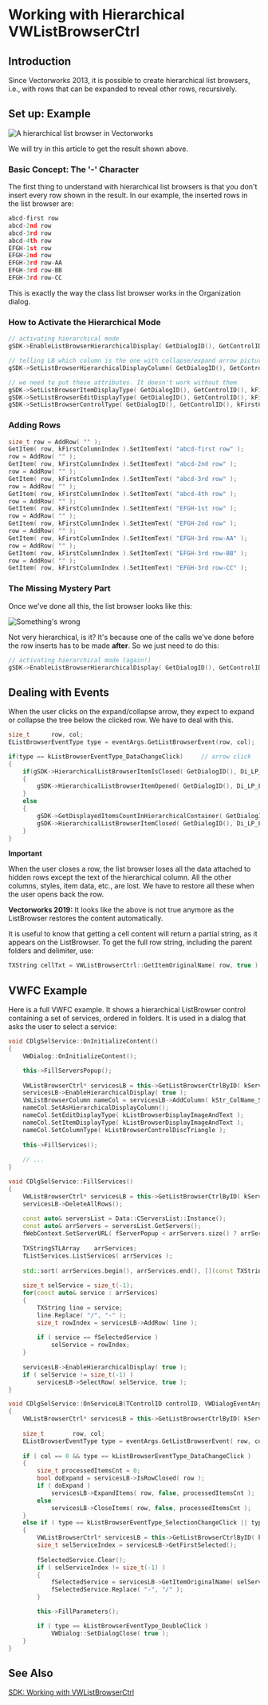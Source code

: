 # Working with Hierarchical VWListBrowserCtrl

## Introduction

Since Vectorworks 2013, it is possible to create hierarchical list browsers, i.e., with rows that can be expanded to reveal other rows, recursively.

## Set up: Example

![A hierarchical list browser in Vectorworks](images/Hierarchical_ListBrowser.png)

We will try in this article to get the result shown above.

### Basic Concept: The '-' Character

The first thing to understand with hierarchical list browsers is that you don't insert every row shown in the result. In our example, the inserted rows in the list browser are:

```cpp
abcd-first row
abcd-2nd row
abcd-3rd row
abcd-4th row
EFGH-1st row
EFGH-2nd row
EFGH-3rd row-AA
EFGH-3rd row-BB
EFGH-3rd row-CC
```

This is exactly the way the class list browser works in the Organization dialog.

### How to Activate the Hierarchical Mode

```cpp
// activating hierarchical mode
gSDK->EnableListBrowserHierarchicalDisplay( GetDialogID(), GetControlID(), true );

// telling LB which column is the one with collapse/expand arrow picture
gSDK->SetListBrowserHierarchicalDisplayColumn( GetDialogID(), GetControlID(), kFirstColumnIndex );

// we need to put these attributes. It doesn't work without them
gSDK->SetListBrowserItemDisplayType( GetDialogID(), GetControlID(), kFirstColumnIndex, kListBrowserDisplayImageAndText );
gSDK->SetListBrowserEditDisplayType( GetDialogID(), GetControlID(), kFirstColumnIndex, kListBrowserDisplayImageAndText );
gSDK->SetListBrowserControlType( GetDialogID(), GetControlID(), kFirstColumnIndex, kListBrowserControlDiscTriangle);
```

### Adding Rows

```cpp
size_t row = AddRow( "" );
GetItem( row, kFirstColumnIndex ).SetItemText( "abcd-first row" );
row = AddRow( "" );
GetItem( row, kFirstColumnIndex ).SetItemText( "abcd-2nd row" );
row = AddRow( "" );
GetItem( row, kFirstColumnIndex ).SetItemText( "abcd-3rd row" );
row = AddRow( "" );
GetItem( row, kFirstColumnIndex ).SetItemText( "abcd-4th row" );
row = AddRow( "" );
GetItem( row, kFirstColumnIndex ).SetItemText( "EFGH-1st row" );
row = AddRow( "" );
GetItem( row, kFirstColumnIndex ).SetItemText( "EFGH-2nd row" );
row = AddRow( "" );
GetItem( row, kFirstColumnIndex ).SetItemText( "EFGH-3rd row-AA" );
row = AddRow( "" );
GetItem( row, kFirstColumnIndex ).SetItemText( "EFGH-3rd row-BB" );
row = AddRow( "" );
GetItem( row, kFirstColumnIndex ).SetItemText( "EFGH-3rd row-CC" );
```

### The Missing Mystery Part

Once we've done all this, the list browser looks like this:

![Something's wrong](images/Hierarchical_LB_missing_part.png)

Not very hierarchical, is it? It's because one of the calls we've done before the row inserts has to be made **after**. So we just need to do this:

```cpp
// activating hierarchical mode (again!)
gSDK->EnableListBrowserHierarchicalDisplay( GetDialogID(), GetControlID(), true );
```

## Dealing with Events

When the user clicks on the expand/collapse arrow, they expect to expand or collapse the tree below the clicked row. We have to deal with this.

```cpp
size_t		row, col;
EListBrowserEventType type = eventArgs.GetListBrowserEvent(row, col);

if(type == kListBrowserEventType_DataChangeClick)     // arrow click
{
	if(gSDK->HierarchicalListBrowserItemIsClosed( GetDialogID(), Di_LP_ListItem, row ))
	{				
		gSDK->HierarchicalListBrowserItemOpened( GetDialogID(), Di_LP_ListItem, row, false, processedItemsCnt);
	}
	else
	{
		gSDK->GetDisplayedItemsCountInHierarchicalContainer( GetDialogID(), Di_LP_ListItem, row, processedItemsCnt);
		gSDK->HierarchicalListBrowserItemClosed( GetDialogID(), Di_LP_ListItem, row, false );
	}
}
```

**Important**

When the user closes a row, the list browser loses all the data attached to hidden rows except the text of the hierarchical column. All the other columns, styles, item data, etc., are lost. We have to restore all these when the user opens back the row.

**Vectorworks 2019:** It looks like the above is not true anymore as the ListBrowser restores the content automatically.

It is useful to know that getting a cell content will return a partial string, as it appears on the ListBrowser. To get the full row string, including the parent folders and delimiter, use:

```cpp
TXString cellTxt = VWListBrowserCtrl::GetItemOriginalName( row, true );
```

## VWFC Example

Here is a full VWFC example. It shows a hierarchical ListBrowser control containing a set of services, ordered in folders. It is used in a dialog that asks the user to select a service:

```cpp
void CDlgSelService::OnInitializeContent()
{
    VWDialog::OnInitializeContent();

    this->FillServersPopup();
    
    VWListBrowserCtrl* servicesLB = this->GetListBrowserCtrlByID( kServiceLB );
    servicesLB->EnableHierarchicalDisplay( true );
    VWListBrowserColumn nameCol = servicesLB->AddColumn( kStr_ColName_ServiceName, "kStr_ColName_ServiceName", 280 );
    nameCol.SetAsHierarchicalDisplayColumn();
    nameCol.SetEditDisplayType( kListBrowserDisplayImageAndText );
	nameCol.SetItemDisplayType( kListBrowserDisplayImageAndText );
    nameCol.SetColumnType( kListBrowserControlDiscTriangle );
    
    this->FillServices();
    
    // ...
}

void CDlgSelService::FillServices()
{
    VWListBrowserCtrl* servicesLB = this->GetListBrowserCtrlByID( kServiceLB );
    servicesLB->DeleteAllRows();
    
    const auto& serversList = Data::CServersList::Instance();
    const auto& arrServers = serversList.GetServers();
    fWebContext.SetServerURL( fServerPopup < arrServers.size() ? arrServers[fServerPopup].fURL : serversList.GetDefaultURL() );
    
    TXStringSTLArray    arrServices;
    fListServices.ListServices( arrServices );
    
    std::sort( arrServices.begin(), arrServices.end(), [](const TXString& a, const TXString& b) { return a < b; } );
    
    size_t selService = size_t(-1);
    for(const auto& service : arrServices)
    {
        TXString line = service;
        line.Replace( "/", "-" );
        size_t rowIndex = servicesLB->AddRow( line );
        
        if ( service == fSelectedService )
            selService = rowIndex;
    }
    
    servicesLB->EnableHierarchicalDisplay( true );
    if ( selService != size_t(-1) )
        servicesLB->SelectRow( selService, true );
}

void CDlgSelService::OnServiceLB(TControlID controlID, VWDialogEventArgs& eventArgs)
{
    VWListBrowserCtrl* servicesLB = this->GetListBrowserCtrlByID( kServiceLB );
    
    size_t        row, col;
    EListBrowserEventType type = eventArgs.GetListBrowserEvent( row, col );
    
    if ( col == 0 && type == kListBrowserEventType_DataChangeClick )     // arrow click
    {
        size_t processedItemsCnt = 0;
        bool doExpand = servicesLB->IsRowClosed( row );
        if ( doExpand )
            servicesLB->ExpandItems( row, false, processedItemsCnt );
        else
            servicesLB->CloseItems( row, false, processedItemsCnt );
    }
    else if ( type == kListBrowserEventType_SelectionChangeClick || type == kListBrowserEventType_DoubleClick )
    {
        VWListBrowserCtrl* servicesLB = this->GetListBrowserCtrlByID( kServiceLB );
        size_t selServiceIndex = servicesLB->GetFirstSelected();
        
        fSelectedService.Clear();
        if ( selServiceIndex != size_t(-1) )
        {
            fSelectedService = servicesLB->GetItemOriginalName( selServiceIndex, true );
            fSelectedService.Replace( "-", "/" );
        }

        this->FillParameters();

        if ( type == kListBrowserEventType_DoubleClick )
            VWDialog::SetDialogClose( true );
    }
}
```

## See Also

[SDK: Working with VWListBrowserCtrl](Working%20with%20VWListBrowserCtrl)
